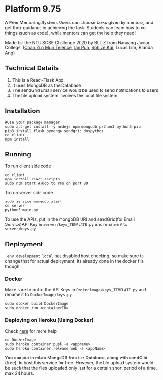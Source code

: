 # Platform 9.75
A Peer Mentoring System. Users can choose tasks given by mentors, and get their guidance in achieving the task. Students can learn how to do things (such as code), while mentors can get the help they need!

Made for the NTU SCSE Challenge 2020 by BLITZ from Nanyang Junior College. ([Chan Zun Mun Terence](https://github.com/Hackin7), [Ian Pua](https://github.com/bobjohnjones), [Soh Ze Kai](https://github.com/undefined-func), Lucas Lim, Branda Ang)
## Technical Details
1. This is a React-Flask App.
2. It uses MongoDB as the Database
3. The sendGrid Email service would be used to send notifications to users
4. The file upload system involves the local file system

## Installation
```
#Use your package manager
sudo apt-get install -y nodejs npm mongodb python3 python3-pip 
pip3 install flask pymongo sendgrid dnspython
cd client
npm install
```

## Running
To run client side code
```
cd client
npm install react-scripts
sudo npm start #sudo to run on port 80
```
To run server side code
``` 
sudo service mongodb start
cd server
python3 main.py
```
To use the APIs, put in the mongoDB URI and sendGrid(for Email Service)API Key in `server/keys_TEMPLATE.py` and rename it to `server/keys.py`

## Deployment
`.env.development.local` has disabled host checking, so make sure to change that for actual deployment. Its already done in the docker file though

### Docker
Make sure to put in the API Keys in `DockerImage/keys_TEMPLATE.py` and rename it to `DockerImage/keys.py`
```
sudo docker build DockerImage
sudo docker run <containerID>
```
### Deploying on Heroku (Using Docker)
Check [here](https://devcenter.heroku.com/articles/container-registry-and-runtime#testing-an-image-locally]) for more help
```
cd DockerImage
sudo heroku container:push -a <appName>
sudo heroku container:release web -a <appName>
```
You can put in mLab MongoDB free tier Database, along with sendGrid (free), to host this service for free.
However, the file upload system would be such that the files uploaded only last for a certain short period of a time, max 24 hours.